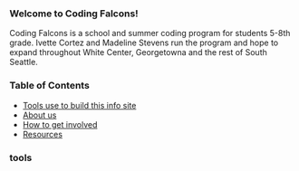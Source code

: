 
### Welcome to Coding Falcons!
Coding Falcons is a school and summer coding program for students 5-8th grade. Ivette Cortez and Madeline Stevens run the program and hope to expand throughout White Center, Georgetowna and the rest of South Seattle.

### Table of Contents
+ [Tools use to build this info site](#tools)
+ [About us](#about)
+ [How to get involved](#support)
+ [Resources](#resources)

### tools
